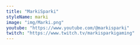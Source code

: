 ```yaml
---
title: "MarkiSparki"
styleName: marki
image: "img/Marki.png"
youtube: "https://www.youtube.com/@markisparki"
twitch: "https://www.twitch.tv/markisparkigaming"
---
```

